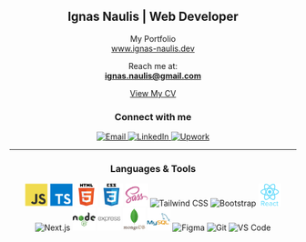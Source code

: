 <h2 align="center">Ignas Naulis | Web Developer</h2>


<p align="center">
  My Portfolio<br />
  <a href="https://www.ignas-naulis.dev/" target="_blank">www.ignas-naulis.dev</a>
</p>

<p align="center">
  Reach me at:<br />
  <a href="mailto:ignas.naulis@gmail.com" target="_blank"><strong>ignas.naulis@gmail.com</strong></a>
</p>

<p align="center">
  <a href="https://www.ignas-naulis.dev/cv/ignas_naulis_cv.pdf" target="_blank">View My CV</a>
</p>


<h3 align="center">Connect with me</h3>
<p align="center">
  <a href="mailto:ignas.naulis@gmail.com" target="_blank">
    <img src="https://cdn.worldvectorlogo.com/logos/official-gmail-icon-2020-.svg" alt="Email" width="40" height="40"/>
  </a>
  <a href="https://linkedin.com/in/ignas-naulis" target="_blank">
    <img src="https://raw.githubusercontent.com/rahuldkjain/github-profile-readme-generator/master/src/images/icons/Social/linked-in-alt.svg" alt="LinkedIn" width="40" height="40"/>
  </a>
  <a href="https://www.upwork.com/freelancers/~01c9ac47fb1c3e96d3" target="_blank">
    <img src="https://cdn.worldvectorlogo.com/logos/upwork-roundedsquare-1.svg" alt="Upwork" width="40" height="40"/>
  </a>
</p>

---

<h3 align="center">Languages & Tools</h3>
<p align="center">
  <!-- Languages -->
  <img src="https://raw.githubusercontent.com/devicons/devicon/master/icons/javascript/javascript-original.svg" alt="JavaScript" width="40" height="40"/>
  <img src="https://raw.githubusercontent.com/devicons/devicon/master/icons/typescript/typescript-original.svg" alt="TypeScript" width="40" height="40"/>
  <img src="https://raw.githubusercontent.com/devicons/devicon/master/icons/html5/html5-original-wordmark.svg" alt="HTML5" width="40" height="40"/>
  <img src="https://raw.githubusercontent.com/devicons/devicon/master/icons/css3/css3-original-wordmark.svg" alt="CSS3" width="40" height="40"/>
  <img src="https://raw.githubusercontent.com/devicons/devicon/master/icons/sass/sass-original.svg" alt="SASS" width="40" height="40"/>
  <img src="https://www.vectorlogo.zone/logos/tailwindcss/tailwindcss-icon.svg" alt="Tailwind CSS" width="40" height="40"/>
  <img src="https://cdn.worldvectorlogo.com/logos/bootstrap-5-1.svg" alt="Bootstrap" width="40" height="40"/>

  <!-- Frameworks -->
  <img src="https://raw.githubusercontent.com/devicons/devicon/master/icons/react/react-original-wordmark.svg" alt="React" width="40" height="40"/>
  <img src="https://cdn.worldvectorlogo.com/logos/nextjs-2.svg" alt="Next.js" width="40" height="40"/>
  <img src="https://raw.githubusercontent.com/devicons/devicon/master/icons/nodejs/nodejs-original-wordmark.svg" alt="Node.js" width="40" height="40"/>
  <img src="https://raw.githubusercontent.com/devicons/devicon/master/icons/express/express-original-wordmark.svg" alt="Express.js" width="40" height="40"/>

  <!-- Databases -->
  <img src="https://raw.githubusercontent.com/devicons/devicon/master/icons/mongodb/mongodb-original-wordmark.svg" alt="MongoDB" width="40" height="40"/>
  <img src="https://raw.githubusercontent.com/devicons/devicon/master/icons/mysql/mysql-original-wordmark.svg" alt="MySQL" width="40" height="40"/>

  <!-- Tools -->
  <img src="https://www.vectorlogo.zone/logos/figma/figma-icon.svg" alt="Figma" width="40" height="40"/>
  <img src="https://www.vectorlogo.zone/logos/git-scm/git-scm-icon.svg" alt="Git" width="40" height="40"/>
  <img src="https://cdn.worldvectorlogo.com/logos/visual-studio-code-1.svg" alt="VS Code" width="40" height="40"/>
</p>
